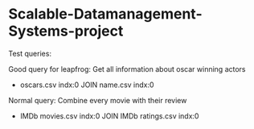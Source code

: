 # Scalable-Datamanagement-Systems-project

Test queries:

Good query for leapfrog:
Get all information about oscar winning actors
- oscars.csv indx:0 JOIN name.csv indx:0

Normal query:
Combine every movie with their review
- IMDb movies.csv indx:0 JOIN IMDb ratings.csv indx:0